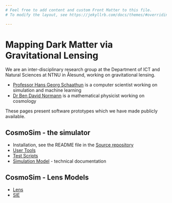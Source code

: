 ```yaml
---
# Feel free to add content and custom Front Matter to this file.
# To modify the layout, see https://jekyllrb.com/docs/themes/#overriding-theme-defaults

---
```


# Mapping Dark Matter via Gravitational Lensing

We are an inter-disciplinary research group at the Department of ICT and 
Natural Sciences at NTNU in Ålesund, working on gravitational lensing.

+ [Professor Hans Georg Schaathun](http://www.hg.schaathun.net/)
  is a computer scientist working on simulation and machine learning
+ [Dr Ben David Normann](https://www.bendavidnormann.com/research)
  is a mathematical physicist working on cosmology

These pages present software prototypes which we have made publicly available.

## CosmoSim - the simulator

+ Installation, see the README file in the
  [Source repository](https://github.com/CosmoAI-AES/CosmoSim)
+ [User Tools](/docs/scripts/)
+ [Test Scripts](/docs/test/)
+ [Simulation Model](/docs/model/) - technical documentation

## CosmoSim - Lens Models

+ [Lens](/math/Lens)
+ [SIE](/math/SIE)
